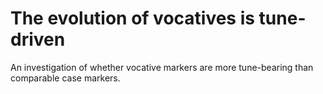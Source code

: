 # The evolution of vocatives is tune-driven 

An investigation of whether vocative markers are more tune-bearing than comparable case markers.
